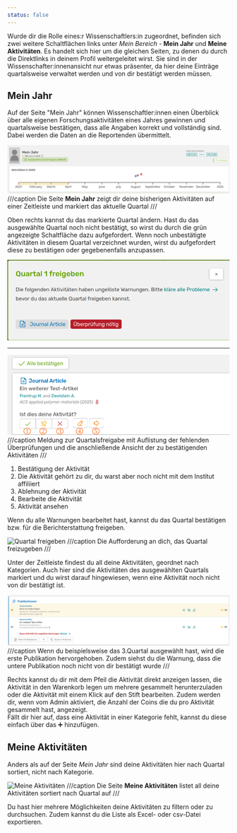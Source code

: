 ```yaml
---
status: false
---
```


Wurde dir die Rolle eines:r Wissenschaftlers:in zugeordnet, befinden sich zwei weitere Schaltflächen links unter *Mein Bereich* - **Mein Jahr** und **Meine Aktivitäten**. Es handelt sich hier um die gleichen Seiten, zu denen du durch die Direktlinks in deinem Profil weitergeleitet wirst. Sie sind in der Wissenschafter:innenansicht nur etwas präsenter, da hier deine Einträge quartalsweise verwaltet werden und von dir bestätigt werden müssen. 

## Mein Jahr

Auf der Seite "Mein Jahr" können Wissenschaftler:innen einen Überblick über alle eigenen Forschungsaktivitäten eines Jahres gewinnen und quartalsweise bestätigen, dass alle Angaben korrekt und vollständig sind. Dabei werden die Daten an die Reportenden übermittelt.

![Mein Jahr](screenshots/meinjahr.png)
///caption
Die Seite **Mein Jahr** zeigt dir deine bisherigen Aktivitäten auf einer Zeitleiste und markiert das aktuelle Quartal
///

Oben rechts kannst du das markierte Quartal ändern. Hast du das ausgewählte Quartal noch nicht bestätigt, so wirst du durch die grün angezeigte Schaltfläche dazu aufgefordert. Wenn noch unbestätigte Aktivitäten in diesem Quartal verzeichnet wurden, wirst du aufgefordert diese zu bestätigen oder gegebenenfalls anzupassen.

![Quartalsmeldung](screenshots/quartal_überprüfen_meldung.png)

--- 

![Quartalsmeldung Ansicht](screenshots/quartal_überprüfen_ansicht_numbers.png)
///caption
Meldung zur Quartalsfreigabe mit Auflistung der fehlenden Überprüfungen und die anschließende Ansicht der zu bestätigenden Aktivitäten
///

1. Bestätigung der Aktivität
2. Die Aktivität gehört zu dir, du warst aber noch nicht mit dem Institut affiliiert
3. Ablehnung der Aktivität
4. Bearbeite die Aktivität
5. Aktivität ansehen

Wenn du alle Warnungen bearbeitet hast, kannst du das Quartal bestätigen bzw. für die Berichterstattung freigeben.

![Quartal freigeben](screenshots/quartal_bestätigen.png)
///caption
Die Aufforderung an dich, das Quartal freizugeben
///

Unter der Zeitleiste findest du all deine Aktivitäten, geordnet nach Kategorien. Auch hier sind die Aktivitäten des ausgewählten Quartals markiert und du wirst darauf hingewiesen, wenn eine Aktivität noch nicht von dir bestätigt ist.

![Publikationen](screenshots/meinjahr_publikationen.png)
///caption
Wenn du beispielsweise das 3.Quartal ausgewählt hast, wird die erste Publikation hervorgehoben. Zudem siehst du die Warnung, dass die untere Publikation noch nicht von dir bestätigt wurde
///

Rechts kannst du dir mit dem Pfeil die Aktivität direkt anzeigen lassen, die Aktivität in den Warenkorb legen um mehrere gesammelt herunterzuladen oder die Aktivität mit einem Klick auf den Stift bearbeiten. Zudem werden dir, wenn vom Admin aktiviert, die Anzahl der Coins die du pro Aktivität gesammelt hast, angezeigt.  
Fällt dir hier auf, dass eine Aktivität in einer Kategorie fehlt, kannst du diese einfach über das :heavy_plus_sign: hinzufügen.

## Meine Aktivitäten

Anders als auf der Seite *Mein Jahr* sind deine Aktivitäten hier nach Quartal sortiert, nicht nach Kategorie.

![Meine Aktivitäten](screenshots/meine_aktivitäten.png)
///caption 
Die Seite **Meine Aktivitäten** listet all deine Aktivitäten sortiert nach Quartal auf
///

Du hast hier mehrere Möglichkeiten deine Aktivitäten zu filtern oder zu durchsuchen. Zudem kannst du die Liste als Excel- oder csv-Datei exportieren. 